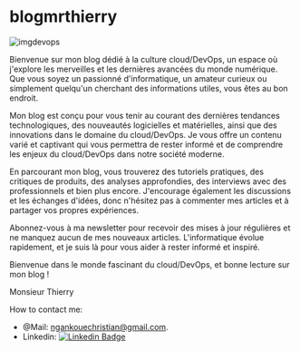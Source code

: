 # blogmrthierry

![imgdevops](https://github.com/thierryngankoue/blogmonsieurthierry/assets/65724356/99f2ecf5-0026-457e-af48-36307350f7ac)

Bienvenue sur mon blog dédié à la culture cloud/DevOps, un espace où j'explore les merveilles et les dernières avancées du monde numérique. Que vous soyez un passionné d'informatique, un amateur curieux ou simplement quelqu'un cherchant des informations utiles, vous êtes au bon endroit.

Mon blog est conçu pour vous tenir au courant des dernières tendances technologiques, des nouveautés logicielles et matérielles, ainsi que des innovations dans le domaine du cloud/DevOps. Je vous offre un contenu varié et captivant qui vous permettra de rester informé et de comprendre les enjeux du cloud/DevOps dans notre société moderne.

En parcourant mon blog, vous trouverez des tutoriels pratiques, des critiques de produits, des analyses approfondies, des interviews avec des professionnels et bien plus encore. J'encourage également les discussions et les échanges d'idées, donc n'hésitez pas à commenter mes articles et à partager vos propres expériences.

Abonnez-vous à ma newsletter pour recevoir des mises à jour régulières et ne manquez aucun de mes nouveaux articles. L'informatique évolue rapidement, et je suis là pour vous aider à rester informé et inspiré.

Bienvenue dans le monde fascinant du cloud/DevOps, et bonne lecture sur mon blog !

Monsieur Thierry

How to contact me:
- @Mail: ngankouechristian@gmail.com.
- Linkedin: [![Linkedin Badge](https://img.shields.io/badge/-LinkedIn-0e76a8?style=flat-square&logo=Linkedin&logoColor=white)](https://www.linkedin.com/in/thierry-ngankoue/)

